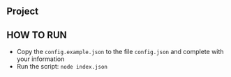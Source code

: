## Project

## HOW TO RUN
- Copy the `config.example.json` to the file `config.json` and complete with your information
- Run the script: `node index.json`